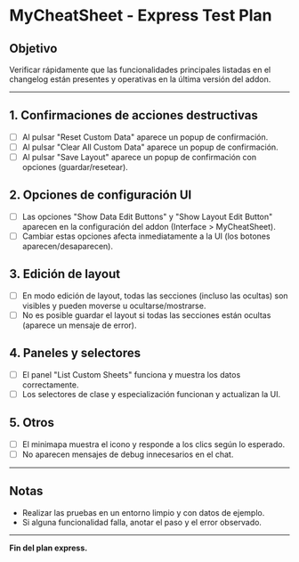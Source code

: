 # MyCheatSheet - Express Test Plan

## Objetivo
Verificar rápidamente que las funcionalidades principales listadas en el changelog están presentes y operativas en la última versión del addon.

---

## 1. Confirmaciones de acciones destructivas
- [ ] Al pulsar "Reset Custom Data" aparece un popup de confirmación.
- [ ] Al pulsar "Clear All Custom Data" aparece un popup de confirmación.
- [ ] Al pulsar "Save Layout" aparece un popup de confirmación con opciones (guardar/resetear).

## 2. Opciones de configuración UI
- [ ] Las opciones "Show Data Edit Buttons" y "Show Layout Edit Button" aparecen en la configuración del addon (Interface > MyCheatSheet).
- [ ] Cambiar estas opciones afecta inmediatamente a la UI (los botones aparecen/desaparecen).

## 3. Edición de layout
- [ ] En modo edición de layout, todas las secciones (incluso las ocultas) son visibles y pueden moverse u ocultarse/mostrarse.
- [ ] No es posible guardar el layout si todas las secciones están ocultas (aparece un mensaje de error).

## 4. Paneles y selectores
- [ ] El panel "List Custom Sheets" funciona y muestra los datos correctamente.
- [ ] Los selectores de clase y especialización funcionan y actualizan la UI.

## 5. Otros
- [ ] El minimapa muestra el icono y responde a los clics según lo esperado.
- [ ] No aparecen mensajes de debug innecesarios en el chat.

---

## Notas
- Realizar las pruebas en un entorno limpio y con datos de ejemplo.
- Si alguna funcionalidad falla, anotar el paso y el error observado.

---

**Fin del plan express.**

